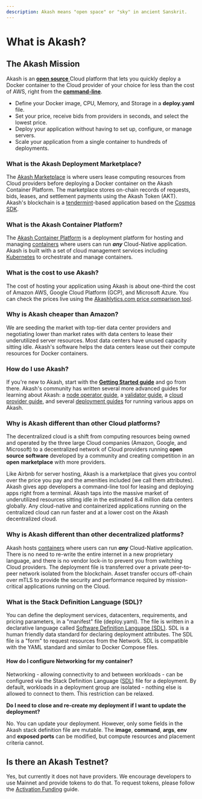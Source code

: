 ```yaml
---
description: Akash means "open space" or "sky" in ancient Sanskrit.
---
```


# What is Akash?

## The Akash Mission

Akash is an [**open source** ](https://github.com/ovrclk/akash)Cloud platform that lets you quickly deploy a Docker container to the Cloud provider of your choice for less than the cost of AWS, right from the [**command-line**](https://docs.akash.network/guides/cli).

* Define your Docker image, CPU, Memory, and Storage in a **deploy.yaml** file.
* Set your price, receive bids from providers in seconds, and select the lowest price.
* Deploy your application without having to set up, configure, or manage servers.
* Scale your application from a single container to hundreds of deployments.

### What is the Akash Deployment Marketplace?

The [Akash Marketplace](glossary/marketplace.md) is where users lease computing resources from Cloud providers before deploying a Docker container on the Akash Container Platform. The marketplace stores on-chain records of requests, bids, leases, and settlement payments using the Akash Token (AKT). Akash's blockchain is a [tendermint](https://github.com/tendermint/tendermint)-based application based on the [Cosmos SDK](https://github.com/cosmos/cosmos-sdk).

### What is the Akash Container Platform?

The [Akash Container Platform](glossary/platform.md) is a deployment platform for hosting and managing [containers](glossary/platform.md#containers) where users can run _**any**_ Cloud-Native application. Akash is built with a set of cloud management services including [Kubernetes](https://kubernetes.io) to orchestrate and manage containers.

### What is the cost to use Akash?

The cost of hosting your application using Akash is about one-third the cost of Amazon AWS, Google Cloud Platform (GCP), and Microsoft Azure. You can check the prices live using the [Akashlytics.com price comparison tool](https://akashlytics.com/price-compare).

### Why is Akash cheaper than Amazon?

We are seeding the market with top-tier data center providers and negotiating lower than market rates with data centers to lease their underutilized server resources. Most data centers have unused capacity sitting idle. Akash's software helps the data centers lease out their compute resources for Docker containers.

### How do I use Akash?

If you're new to Akash, start with the [**Getting Started guide**](cli/install.md) and go from there. Akash's community has written several more advanced guides for learning about Akash: a [node operator guide](operations/node/), a [validator guide](operations/validator.md), a [cloud provider guide](providers/build-a-cloud-provider/), and several [deployment guides](deployments/) for running various apps on Akash.

### Why is Akash different than other Cloud platforms?

The decentralized cloud is a shift from computing resources being owned and operated by the three large Cloud companies (Amazon, Google, and Microsoft) to a decentralized network of Cloud providers running **open source** **software** developed by a community and creating competition in an **open** **marketplace** with more providers.

Like Airbnb for server hosting, Akash is a marketplace that gives you control over the price you pay and the amenities included (we call them attributes). Akash gives app developers a command-line tool for leasing and deploying apps right from a terminal. Akash taps into the massive market of underutilized resources sitting idle in the estimated 8.4 million data centers globally. Any cloud-native and containerized applications running on the centralized cloud can run faster and at a lower cost on the Akash decentralized cloud.

### Why is Akash different than other decentralized platforms?

Akash hosts [containers](<README (1).md#what-is-a-container>) where users can run _**any**_ Cloud-Native application. There is no need to re-write the entire internet in a new proprietary language, and there is no vendor lock-in to prevent you from switching Cloud providers. The deployment file is transferred over a private peer-to-peer network isolated from the blockchain. Asset transfer occurs off-chain over mTLS to provide the security and performance required by mission-critical applications running on the Cloud.

### What is the Stack Definition Language (SDL)?

You can define the deployment services, datacenters, requirements, and pricing parameters, in a "manifest" file (deploy.yaml). The file is written in a declarative language called [Software Definition Language (SDL)](stack-definition-language.md). SDL is a human friendly data standard for declaring deployment attributes. The SDL file is a "form" to request resources from the Network. SDL is compatible with the YAML standard and similar to Docker Compose files.

#### How do I configure Networking for my container?

Networking - allowing connectivity to and between workloads - can be configured via the Stack Definition Language ([SDL](stack-definition-language.md)) file for a deployment. By default, workloads in a deployment group are isolated - nothing else is allowed to connect to them. This restriction can be relaxed.

**Do I need to close and re-create my deployment if I want to update the deployment?**

No. You can update your deployment. However, only some fields in the Akash stack definition file are mutable. The **image**, **command**, **args**, **env** and **exposed ports** can be modified, but compute resources and placement criteria cannot.

## Is there an Akash Testnet?

Yes, but currently it does not have providers. We encourage developers to use Mainnet and provide tokens to do that. To request tokens, please follow the [Activation Funding](token/funding.md#activation-funding) guide.
